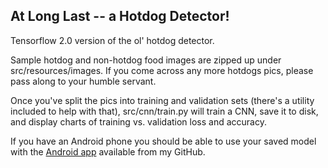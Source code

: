 ## At Long Last -- a Hotdog Detector!

Tensorflow 2.0 version of the ol' hotdog detector.

Sample hotdog and non-hotdog food images are zipped up under src/resources/images. If you come across any more hotdogs pics, please pass along to your humble servant.

Once you've split the pics into training and validation sets (there's a utility included to help with that), src/cnn/train.py will train a CNN, save it to disk, and display charts of training vs. validation loss and accuracy.

If you have an Android phone you should be able to use your saved model with the [Android app](https://github.com/futonchild/hot_or_notdog2) available from my GitHub.

